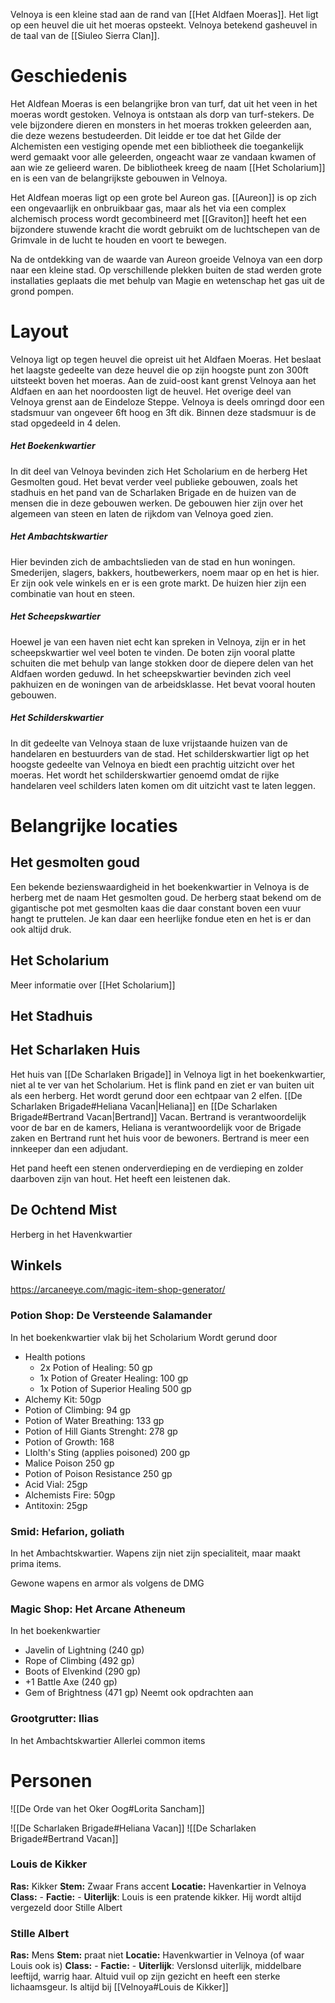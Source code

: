 Velnoya is een kleine stad aan de rand van [[Het Aldfaen Moeras]]. Het ligt op een heuvel die uit het moeras opsteekt. Velnoya betekend gasheuvel in de taal van de [[Siuleo Sierra Clan]].

# Geschiedenis
Het Aldfean Moeras is een belangrijke bron van turf, dat uit het veen in het moeras wordt gestoken. Velnoya is ontstaan als dorp van turf-stekers. 
De vele bijzondere dieren en monsters in het moeras trokken geleerden aan, die deze wezens bestudeerden. Dit leidde er toe dat het Gilde der Alchemisten een vestiging opende met een bibliotheek die toegankelijk werd gemaakt voor alle geleerden, ongeacht waar ze vandaan kwamen of aan wie ze gelieerd waren. De bibliotheek kreeg de naam [[Het Scholarium]] en is een van de belangrijkste gebouwen in Velnoya. 

Het Aldfean moeras ligt op een grote bel Aureon gas. [[Aureon]] is op zich een ongevaarlijk en onbruikbaar gas, maar als het via een complex alchemisch process wordt gecombineerd met [[Graviton]] heeft het een bijzondere stuwende kracht die wordt gebruikt om de luchtschepen van de Grimvale in de lucht te houden en voort te bewegen.

Na de ontdekking van de waarde van Aureon groeide Velnoya van een dorp naar een kleine stad. Op verschillende plekken buiten de stad werden grote installaties geplaats die met behulp van Magie en wetenschap het gas uit de grond pompen. 

# Layout
Velnoya ligt op tegen heuvel die opreist uit het Aldfaen Moeras. Het beslaat het laagste gedeelte van deze heuvel die op zijn hoogste punt zon 300ft uitsteekt boven het moeras. Aan de zuid-oost kant grenst Velnoya aan het Aldfaen en aan het noordoosten ligt de heuvel. Het overige deel van Velnoya grenst aan de Eindeloze Steppe. Velnoya is deels omringd door een stadsmuur van ongeveer 6ft hoog en 3ft dik. Binnen deze stadsmuur is de stad opgedeeld in 4 delen.
##### Het Boekenkwartier
In dit deel van Velnoya bevinden zich Het Scholarium en de herberg Het Gesmolten goud. Het bevat verder veel publieke gebouwen, zoals het stadhuis en het pand van de Scharlaken Brigade en de huizen van de mensen die in deze gebouwen werken. De gebouwen hier zijn over het algemeen van steen en laten de rijkdom van Velnoya goed zien.
##### Het Ambachtskwartier
Hier bevinden zich de ambachtslieden van de stad en hun woningen. Smederijen, slagers, bakkers, houtbewerkers, noem maar op en het is hier. Er zijn ook vele winkels en er is een grote markt. De huizen hier zijn een combinatie van hout en steen.
##### Het Scheepskwartier
Hoewel je van een haven niet echt kan spreken in Velnoya, zijn er in het scheepskwartier wel veel boten te vinden. De boten zijn vooral platte schuiten die met behulp van lange stokken door de diepere delen van het Aldfaen worden geduwd. In het scheepskwartier bevinden zich veel pakhuizen en de woningen van de arbeidsklasse. Het bevat vooral houten gebouwen.
##### Het Schilderskwartier
In dit gedeelte van Velnoya staan de luxe vrijstaande huizen van de handelaren en bestuurders van de stad. Het schilderskwartier ligt op het hoogste gedeelte van Velnoya en biedt een prachtig uitzicht over het moeras. Het wordt het schilderskwartier genoemd omdat de rijke handelaren veel schilders laten komen om dit uitzicht vast te laten leggen.


# Belangrijke locaties

## Het gesmolten goud
Een bekende bezienswaardigheid in het boekenkwartier in Velnoya is de herberg met de naam Het gesmolten goud. De herberg staat bekend om de gigantische pot met gesmolten kaas die daar constant boven een vuur hangt te pruttelen. Je kan daar een heerlijke fondue eten en het is er dan ook altijd druk.

## Het Scholarium
Meer informatie over [[Het Scholarium]] 

## Het Stadhuis


## Het Scharlaken Huis
Het huis van [[De Scharlaken Brigade]] in Velnoya ligt in het boekenkwartier, niet al te ver van het Scholarium.
Het is flink pand en ziet er van buiten uit als een herberg. Het wordt gerund door een echtpaar van 2 elfen. [[De Scharlaken Brigade#Heliana Vacan|Heliana]] en [[De Scharlaken Brigade#Bertrand Vacan|Bertrand]] Vacan. Bertrand is verantwoordelijk voor de bar en de kamers, Heliana is verantwoordelijk voor de Brigade zaken en Bertrand runt het huis voor de bewoners. Bertrand is meer een innkeeper dan een adjudant.

Het pand heeft een stenen onderverdieping en de verdieping en zolder daarboven zijn van hout. Het heeft een leistenen dak.

## De Ochtend Mist
Herberg in het Havenkwartier

## Winkels
https://arcaneeye.com/magic-item-shop-generator/

### Potion Shop: De Versteende Salamander
In het boekenkwartier vlak bij het Scholarium
Wordt gerund door 
- Health potions
	- 2x Potion of Healing: 50 gp
	- 1x Potion of Greater Healing: 100 gp
	- 1x Potion of Superior Healing 500 gp
- Alchemy Kit: 50gp
- Potion of Climbing: 94 gp
- Potion of Water Breathing: 133 gp
- Potion of Hill Giants Strenght: 278 gp
- Potion of Growth: 168
- Llolth's Sting (applies poisoned) 200 gp
- Malice Poison 250 gp
- Potion of Poison Resistance 250 gp
- Acid Vial: 25gp
- Alchemists Fire: 50gp
- Antitoxin: 25gp

### Smid: Hefarion, goliath
In het Ambachtskwartier. Wapens zijn niet zijn specialiteit, maar maakt prima items.

Gewone wapens en armor als volgens de DMG


### Magic Shop: Het Arcane Atheneum
In het boekenkwartier
- Javelin of Lightning (240 gp)
- Rope of Climbing (492 gp)
- Boots of Elvenkind (290 gp)
- +1 Battle Axe (240 gp)
- Gem of Brightness (471 gp)
Neemt ook opdrachten aan

### Grootgrutter: Ilias
In het Ambachtskwartier
Allerlei common items


# Personen

![[De Orde van het Oker Oog#Lorita Sancham]]

![[De Scharlaken Brigade#Heliana Vacan]]
![[De Scharlaken Brigade#Bertrand Vacan]]

### Louis de Kikker
**Ras:** Kikker
**Stem:** Zwaar Frans accent
**Locatie:** Havenkartier in Velnoya
**Class:** -
**Factie:** -
**Uiterlijk**:  Louis is een pratende kikker. Hij wordt altijd vergezeld door Stille Albert

### Stille Albert
**Ras:** Mens
**Stem:** praat niet
**Locatie:** Havenkwartier in Velnoya (of waar Louis ook is)
**Class:** -
**Factie:** -
**Uiterlijk**: Verslonsd uiterlijk, middelbare leeftijd, warrig haar. Altuid vuil op zijn gezicht en heeft een sterke lichaamsgeur. Is altijd bij [[Velnoya#Louis de Kikker]]

